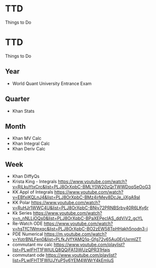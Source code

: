 # TTD
Things to Do

# TTD
Things to Do

## Year

- World Quant University Entrance Exam

## Quarter

- Khan Stats

## Month

- Khan MV Calc
- Khan Integral Calc
- Khan Deriv Calc

## Week

- Khan DiffyQs
- Krista King - Integrals https://www.youtube.com/watch?v=RjLkuYtxCrc&list=PLJ8OrXpbC-BMLY0W20zQrTWWDoqSeOoG3
- KK Appl of Integrals https://www.youtube.com/watch?v=EBfxiKQLnJ4&list=PLJ8OrXpbC-BMz4irMey8DcJe_iiXgA9aI
- KK Polar https://www.youtube.com/watch?v=RuHJr1WWC4U&list=PLJ8OrXpbC-BNjv72PRNBSrby40R6LKy6r
- Kk Series https://www.youtube.com/watch?v=n_nNLLjOQs0&list=PLJ8OrXpbC-BPaXEPecIAS_ddViV2_gcYL
- Re-Watch ODE https://www.youtube.com/watch?v=hsTfC1Wmxqc&list=PLJ8OrXpbC-BO2zEW58TpHHakh5nodn3-i
- PDE Numerical https://m.youtube.com/watch?v=YotrBNLFen0&list=PLfkJVfYAMQ1q-Gfg72v65Au0ErUxrmlZT
- commutant mv calc https://www.youtube.com/playlist?list=PLwIFHT1FWIULQ8QQjFA13WUzQPR31Hajs
- commutant ode https://www.youtube.com/playlist?list=PLwIFHT1FWIUJYuP5y6YEM4WWrY4kEmIuS

